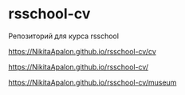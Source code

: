 # rsschool-cv
Репозиторий для курса rsschool

https://NikitaApalon.github.io/rsschool-cv/cv

https://NikitaApalon.github.io/rsschool-cv/

https://NikitaApalon.github.io/rsschool-cv/museum
